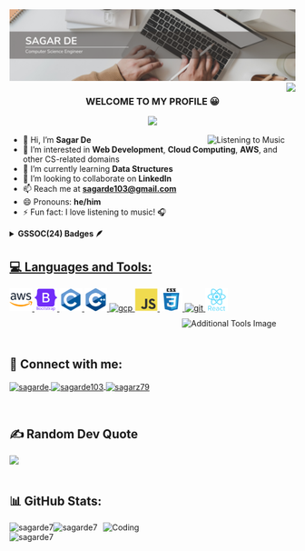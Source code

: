 <img src="https://github.com/sagarde7/sagarde7/blob/main/Github%20Banner.png">
<img align="right" src="https://visitcount.itsvg.in/api?id=SagarDe7&icon=5&color=1" />
<br>

<h3 align="center">WELCOME TO MY PROFILE 😀</h3>

<p align="center">
  <img src="https://readme-typing-svg.demolab.com/?lines=Hi+There+👋;My+Name+Is+Sagar+De+👨‍💻;Do+Check+Out+My+Projects+🚀&font=Righteous&size=35&center=true&vCenter=true&width=580&height=70&duration=3000&pause=500" >
</p>

<img align="right" alt="Listening to Music" width="155" src="https://media.tenor.com/ii_OGSfl2R0AAAAi/narseh-narseh-streaming.gif">

- 👋 Hi, I’m **Sagar De**
- 👀 I’m interested in **Web Development**, **Cloud Computing**, **AWS**, and other CS-related domains
- 🌱 I’m currently learning **Data Structures**
- 💞️ I’m looking to collaborate on **LinkedIn**
- 📫 Reach me at **sagarde103@gmail.com**
- 😄 Pronouns: **he/him**
- ⚡ Fun fact: I love listening to music! 🎧

<details>	
 <summary><b>GSSOC(24) Badges 🪶</b></summary><br>
<div style='display:flex; align-items:center; gap: 10px;' align='center'><a href="https://gssoc.girlscript.tech/leaderboard">
<img src="https://raw.githubusercontent.com/GSSoC24/Postman-Challenge/main/docs/assets/Postman%20White.png" width="100px" height="100px" />
  

</div>
</details>


## 💻 Languages and Tools:
<p align="left">
  <a href="https://aws.amazon.com" target="_blank" rel="noreferrer">
    <img src="https://raw.githubusercontent.com/devicons/devicon/master/icons/amazonwebservices/amazonwebservices-original-wordmark.svg" alt="aws" width="40" height="40"/>
  </a>
  <a href="https://getbootstrap.com" target="_blank" rel="noreferrer">
    <img src="https://raw.githubusercontent.com/devicons/devicon/master/icons/bootstrap/bootstrap-plain-wordmark.svg" alt="bootstrap" width="40" height="40"/>
  </a>
  <a href="https://www.cprogramming.com/" target="_blank" rel="noreferrer">
    <img src="https://raw.githubusercontent.com/devicons/devicon/master/icons/c/c-original.svg" alt="c" width="40" height="40"/>
  </a>
  <a href="https://www.w3schools.com/cpp/" target="_blank" rel="noreferrer">
    <img src="https://raw.githubusercontent.com/devicons/devicon/master/icons/cplusplus/cplusplus-original.svg" alt="cplusplus" width="40" height="40"/>
  </a>
  <a href="https://cloud.google.com" target="_blank" rel="noreferrer">
    <img src="https://www.vectorlogo.zone/logos/google_cloud/google_cloud-icon.svg" alt="gcp" width="40" height="40"/>
  </a>
  <a href="https://developer.mozilla.org/en-US/docs/Web/JavaScript" target="_blank" rel="noreferrer">
    <img src="https://raw.githubusercontent.com/devicons/devicon/master/icons/javascript/javascript-original.svg" alt="javascript" width="40" height="40"/>
  </a>
  <a href="https://www.w3schools.com/css/" target="_blank" rel="noreferrer"> 
    <img src="https://raw.githubusercontent.com/devicons/devicon/master/icons/css3/css3-original-wordmark.svg" alt="css3" width="40" height="40"/> 
  </a> 
  <a href="https://git-scm.com/" target="_blank" rel="noreferrer"> 
    <img src="https://www.vectorlogo.zone/logos/git-scm/git-scm-icon.svg" alt="git" width="40" height="40"/> 
  </a> 
  <a href="https://reactjs.org/" target="_blank" rel="noreferrer"> 
    <img src="https://raw.githubusercontent.com/devicons/devicon/master/icons/react/react-original-wordmark.svg" alt="react" width="40" height="40"/> 
  </a> 
  <img src="https://camo.githubusercontent.com/5119ee303e5e49cdf23def653b737bede0da49a859a34714d62d9ab518afbbb2/68747470733a2f2f63646e2e6472696262626c652e636f6d2f75736572732f313136323037372f73637265656e73686f74732f333834383931342f70726f6772616d6d65722e676966" width="200" height="150" alt="Additional Tools Image" style="margin: 10px 0;" align="right"/>
</p>

<br/><br/>



## 🔗 Connect with me:
<p align="left">
  <a href="https://linkedin.com/in/sagarde" target="blank">
    <img align="center" src="https://raw.githubusercontent.com/rahuldkjain/github-profile-readme-generator/master/src/images/icons/Social/linked-in-alt.svg" alt="sagarde" height="30" width="40" />
  </a>
  <a href="https://www.hackerrank.com/sagarde103" target="blank">
    <img align="center" src="https://raw.githubusercontent.com/rahuldkjain/github-profile-readme-generator/master/src/images/icons/Social/hackerrank.svg" alt="sagarde103" height="30" width="40" />
  </a>
  <a href="https://auth.geeksforgeeks.org/user/sagarz79" target="blank">
    <img align="center" src="https://raw.githubusercontent.com/rahuldkjain/github-profile-readme-generator/master/src/images/icons/Social/geeks-for-geeks.svg" alt="sagarz79" height="30" width="40" />
  </a>
</p>

<br/>

## ✍️ Random Dev Quote
![](https://quotes-github-readme.vercel.app/api?type=horizontal&theme=radical)<br/><br/>


## 📊 GitHub Stats:
<img align="right" alt="Coding" width="339" src="https://steamuserimages-a.akamaihd.net/ugc/1661224712069230981/BFD6A13BBBF6F1A2A7FA6A6DA961E0700E98660A/?imw=1024&imh=576&ima=fit&impolicy=Letterbox&imcolor=%23000000&letterbox=true">

<img align="left" src="https://github-readme-stats.vercel.app/api?username=sagarde7&theme=blue-green&show_icons=true&locale=en" alt="sagarde7" />
<img align="left" src="https://github-readme-streak-stats.herokuapp.com/?user=sagarde7&theme=blue-green" alt="sagarde7" />
<img align="left" src="https://github-readme-stats.vercel.app/api/top-langs?username=sagarde7&theme=blue-green&show_icons=true&locale=en&layout=compact" alt="sagarde7" />
</p>
